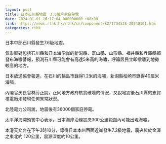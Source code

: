 ```yaml
---
layout: post
title: 日本石川縣地震　3.6萬戶家庭停電
date: 2024-01-01 16:17:04.000000000 +08:00
link: https://news.rthk.hk/rthk/ch/component/k2/1734528-20240101.htm
categories: rthk
---
```


日本中部石川縣發生7.6級地震。 

氣象廳對包括石川縣和日本海沿岸的新潟縣、富山縣、山形縣、福井縣和兵庫縣都發布海嘯警報，預測石川縣可能會有高達5米高的海嘯，呼籲居民立即撤離到地勢較高的地方。

日本放送協會報道，在石川的輪島市錄得1.2米的海嘯，新潟縣柏崎市錄得40厘米海嘯。

內閣官房長官林芳正說，正同地方政府核實破壞的情況，又說地震後石川縣的志賀核電廠未發現任何異常狀況。

北陸電力公司說，地震後有36000個家庭停電。

太平洋海嘯預警中心表示，日本海岸沿線震央300公里範圍內可能出現海嘯。

本港天文台在下午3時10分，錄得日本本州西面近岸發生7.2級地震，震央位於金澤之東北約 120公里，震源深度約10公里。
